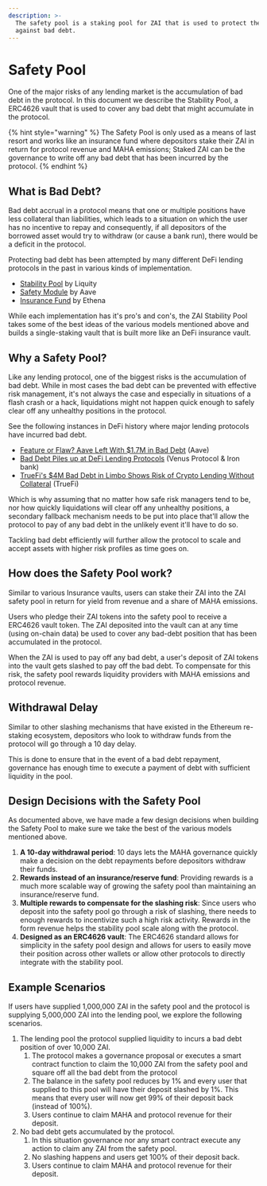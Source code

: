 ```yaml
---
description: >-
  The safety pool is a staking pool for ZAI that is used to protect the protocol
  against bad debt.
---
```


# Safety Pool

One of the major risks of any lending market is the accumulation of bad debt in the protocol. In this document we describe the Stability Pool, a ERC4626 vault that is used to cover any bad debt that might accumulate in the protocol.

{% hint style="warning" %}
The Safety Pool is only used as a means of last resort and works like an insurance fund where depositors stake their ZAI in return for protocol revenue and MAHA emissions; Staked ZAI can be the governance to write off any bad debt that has been incurred by the protocol.
{% endhint %}

## What is Bad Debt?

Bad debt accrual in a protocol means that one or multiple positions have less collateral than liabilities, which leads to a situation on which the user has no incentive to repay and consequently, if all depositors of the borrowed asset would try to withdraw (or cause a bank run), there would be a deficit in the protocol.

Protecting bad debt has been attempted by many different DeFi lending protocols in the past in various kinds of implementation.

* [Stability Pool](https://docs.liquity.org/faq/stability-pool-and-liquidations) by Liquity &#x20;
* [Safety Module](https://docs.aave.com/aavenomics/safety-module) by Aave&#x20;
* [Insurance Fund](https://ethena-labs.gitbook.io/ethena-labs/solution-design/reserve-fund) by Ethena

While each implementation has it's pro's and con's, the ZAI Stability Pool takes some of the best ideas of the various models mentioned above and builds a single-staking vault that is built more like an DeFi insurance vault.

## Why a Safety Pool?

Like any lending protocol, one of the biggest risks is the accumulation of bad debt. While in most cases the bad debt can be prevented with effective risk management, it's not always the case and especially in situations of a flash crash or a hack, liquidations might not happen quick enough to safely clear off any unhealthy positions in the protocol.

See the following instances in DeFi history where major lending protocols have incurred bad debt.

* [Feature or Flaw? Aave Left With $1.7M in Bad Debt](https://blockworks.co/news/aave-curve-bad-debt) (Aave)
* [Bad Debt Piles up at DeFi Lending Protocols](https://thedefiant.io/news/defi/bad-debt-defi-protocols) (Venus Protocol & Iron bank)
* [TrueFi's $4M Bad Debt in Limbo Shows Risk of Crypto Lending Without Collateral](https://www.coindesk.com/markets/2022/10/13/truefis-4m-bad-debt-in-limbo-shows-risk-of-crypto-lending-without-collateral/) (TrueFi)&#x20;

Which is why assuming that no matter how safe risk managers tend to be, nor how quickly liquidations will clear off any unhealthy positions, a secondary fallback mechanism needs to be put into place that'll allow the protocol to pay of any bad debt in the unlikely event it'll have to do so.

Tackling bad debt efficiently will further allow the protocol to scale and accept assets with higher risk profiles as time goes on.

## How does the Safety Pool work?

Similar to various Insurance vaults, users can stake their ZAI into the ZAI safety pool in return for yield from revenue and a share of MAHA emissions.

Users who pledge their ZAI tokens into the safety pool to receive a ERC4626 vault token. The ZAI deposited into the vault can at any time (using on-chain data) be used to cover any bad-debt position that has been accumulated in the protocol.

When the ZAI is used to pay off any bad debt, a user's deposit of ZAI tokens into the vault gets slashed to pay off the bad debt. To compensate for this risk, the safety pool rewards liquidity providers with MAHA emissions and protocol revenue.

## Withdrawal Delay

Similar to other slashing mechanisms that have existed in the Ethereum re-staking ecosystem, depositors who look to withdraw funds from the protocol will go through a 10 day delay.

This is done to ensure that in the event of a bad debt repayment, governance has enough time to execute a payment of debt with sufficient liquidity in the pool.

## Design Decisions with the Safety Pool

As documented above, we have made a few design decisions when building the Safety Pool to make sure we take the best of the various models mentioned above.

1. **A 10-day withdrawal period**: 10 days lets the MAHA governance quickly make a decision on the debt repayments before depositors withdraw their funds.
2. **Rewards instead of an insurance/reserve fund**: Providing rewards is a much more scalable way of growing the safety pool than maintaining an insurance/reserve fund.&#x20;
3. **Multiple rewards to compensate for the slashing risk**: Since users who deposit into the safety pool go through a risk of slashing, there needs to enough rewards to incentivize such a high risk activity. Rewards in the form revenue helps the stability pool scale along with the protocol.
4. **Designed as an ERC4626 vault**: The ERC4626 standard allows for simplicity in the safety pool design and allows for users to easily move their position across other wallets or allow other protocols to directly integrate with the stability pool.

## Example Scenarios

If users have supplied 1,000,000 ZAI in the safety pool and the protocol is supplying 5,000,000 ZAI into the lending pool, we explore the following scenarios.

1. The lending pool the protocol supplied liquidity to incurs a bad debt position of over 10,000 ZAI.
   1. The protocol makes a governance proposal or executes a smart contract function to claim the 10,000 ZAI from the safety pool and square off all the bad debt from the protocol
   2. The balance in the safety pool reduces by 1% and every user that supplied to this pool will have their deposit slashed by 1%. This means that every user will now get 99% of their deposit back (instead of 100%).
   3. Users continue to claim MAHA and protocol revenue for their deposit.
2. No bad debt gets accumulated by the protocol.
   1. In this situation governance nor any smart contract execute any action to claim any ZAI from the safety pool.
   2. No slashing happens and users get 100% of their deposit back.
   3. Users continue to claim MAHA and protocol revenue for their deposit.
